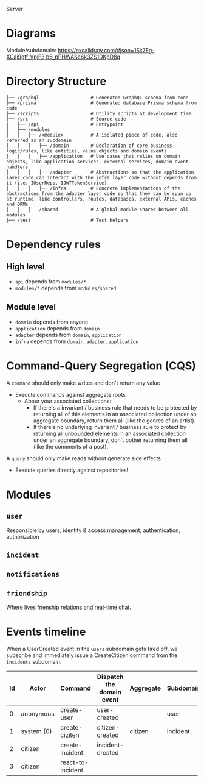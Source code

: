 Server

# Diagrams

Module/subdomain: https://excalidraw.com/#json=1Sk7Eg-XCaj9gtf_VpjF3,b6_pPHWASe6k3ZS1DKpD8g

<!--
reference graphql+dataloader architecture (nao dar ctrl+c/ctrl+v): code ~/dev/@clones/rbaf-graphql-api
reference DDD repo architecture (nao dar ctrl+c/ctrl+v): code ~/dev/@clones/ddd-forum
  - quebrando em projetos/deploys diferentes: code ~/dev/metis/packages/_node-microservices-ddd
-->

# Directory Structure

```
├── /graphql                   # Generated GraphQL schema from code 
├── /prisma                    # Generated database Prisma schema from code
├── /scripts                   # Utility scripts at development time
├── /src                       # Source code
|   ├── /api                   # Entrypoint
│   ├── /modules
│   │   ├── /<module>          # A isolated piece of code, also referred as an subdomain
│   │   │   ├── /domain        # Declaration of core business logic/rules, like entities, value objects and domain events
│   │   │   ├── /application   # Use cases that relies on domain objects, like application services, external services, domain event handlers
│   │   │   ├── /adapter       # Abstractions so that the application layer code can interact with the infra layer code without depends from it (i.e. IUserRepo, IJWTTokenService)
│   │   │   ├── /infra         # Concrete implementations of the abstractions from the adapter layer code so that they can be spun up at runtime, like controllers, routes, databases, external APIs, caches and ORMs
│   │   │   /shared            # A global module shared between all modules
├── /test                      # Test helpers
```

# Dependency rules

## High level

- `api` depends from `modules/*`
- `modules/*` depends from `modules/shared`

## Module level

- `domain` depends from anyone
- `application` depends from `domain`
- `adapter` depends from `domain`, `application`
- `infra` depends from `domain`, `adapter`, `application`

# Command-Query Segregation (CQS)

A `command` should only make writes and don't return any value

- Execute commands against aggregate roots
  - Abour your associated collections:
    - If there's a invariant / business rule that needs to be protected by returning all of this elements in an associated collection under an aggregate boundary, return them all (like the genres of an artist).
    - If there's no underlying invariant / business rule to protect by returning all unbounded elements in an associated collection under an aggregate boundary, don't bother returning them all (like the comments of a post).

A `query` should only make reads without generate side effects

- Execute queries directly against repositories!

# Modules

## `user`

Responsible by users, identity & access management, authentication, authorization

## `incident`

## `notifications`

## `friendship`

Where lives frienship relations and real-time chat.

# Events timeline

When a UserCreated event in the `users` subdomain gets fired off, we subscribe and immediately issue a CreateCitizen command from the `incidents` subdomain.

| Id  | Actor      | Command           | Dispatch the domain event | Aggregate | Subdomain |
| --- | ---------- | ----------------- | ------------------------- | --------- | --------- |
| 0   | anonymous  | create-user       | user-created              |           | user      |
| 1   | system (0) | create-ciziten    | citizen-created           | citizen   | incident  |
| 2   | citizen    | create-incident   | incident-created          |           |           |
| 3   | citizen    | react-to-incident |                           |           |           |
